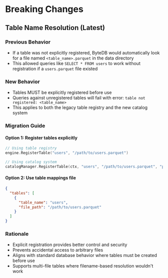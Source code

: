 # Breaking Changes

## Table Name Resolution (Latest)

### Previous Behavior
- If a table was not explicitly registered, ByteDB would automatically look for a file named `<table_name>.parquet` in the data directory
- This allowed queries like `SELECT * FROM users` to work without registration if a `users.parquet` file existed

### New Behavior
- Tables MUST be explicitly registered before use
- Queries against unregistered tables will fail with error: `table not registered: <table_name>`
- This applies to both the legacy table registry and the new catalog system

### Migration Guide

#### Option 1: Register tables explicitly
```go
// Using table registry
engine.RegisterTable("users", "/path/to/users.parquet")

// Using catalog system  
catalogManager.RegisterTable(ctx, "users", "/path/to/users.parquet", "parquet")
```

#### Option 2: Use table mappings file
```json
{
  "tables": [
    {
      "table_name": "users",
      "file_path": "/path/to/users.parquet"
    }
  ]
}
```

### Rationale
- Explicit registration provides better control and security
- Prevents accidental access to arbitrary files
- Aligns with standard database behavior where tables must be created before use
- Supports multi-file tables where filename-based resolution wouldn't work